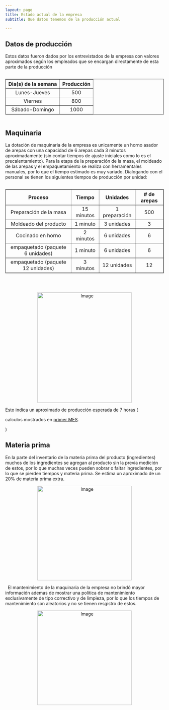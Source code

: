 ```yaml
---
layout: page
title: Estado actual de la empresa
subtitle: Que datos tenemos de la producción actual

--- 
```


<style>
  </style>
  
## Datos de producción  
  
Estos datos fueron dados por los entrevistados de la empresa con valores aproximados según los empleados que se encargan directamente de esta parte de la producción
 
<head>
  <title>Table Example</title>
  <style>
    .table-container {
      display: flex;
      justify-content: center;
    }
  </style>
</head>
<body>
  <div class="table-container">
    <table border="1">
      <tr>
        <th style="text-align: center">Dia(s) de la semana</th>
        <th style="text-align: center">Producción</th>
      </tr>
      <tr>
        <td style="text-align: center"> Lunes-Jueves</td>
        <td style="text-align: center">500</td>
      </tr>
      <tr>
        <td style="text-align: center">Viernes</td>
        <td style="text-align: center">800</td>
      </tr>
      <tr>
        <td style="text-align: center">Sábado-Domingo</td>
        <td style="text-align: center">1000</td>
     </tr>
    </table>
  </div>
</body>

## Maquinaria

La dotación de maquinaria de la empresa es unicamente un horno asador de arepas con una capacidad de 6 arepas cada 3 minutos aproximadamente (sin contar tiempos de ajuste iniciales como lo es el precalentamiento). Para la etapa de la preparación de la masa, el moldeado de las arepas y el empaquetamiento se realiza con herramentales manuales, por lo que el tiempo estimado es muy variado. Dialogando con el personal se tienen los siguientes tiempos de producción por unidad:

<head>
  <title>Colored Table Example</title>
  <style>
    .table-container {
      display: flex;
      justify-content: center;
    }
    
    table {
      background-color: lightblue;
    }
    th, td {
            text-align: center;
        }
  </style>
</head>
<body>
  <div class="table-container">
    <table border="1">
      <tr>
        <th style="text-align: center">Proceso</th>
        <th style="text-align: center">Tiempo</th>
        <th style="text-align: center">Unidades</th> 
        <th># de arepas</th>   
      </tr>
      <tr>
        <td style="text-align: center">Preparación de la masa</td>
        <td style="text-align: center">15 minutos</td>
        <td style="text-align: center">1 preparación</td>
        <td style="text-align: center">500</td>
      </tr>
      <tr>
        <td style="text-align: center">Moldeado del producto</td>
        <td style="text-align: center"> 1 minuto </td>
        <td style="text-align: center"> 3 unidades</td>
        <td style="text-align: center">3</td>  
      </tr>
      <tr>
        <td style="text-align: center">Cocinado en horno</td>
        <td style="text-align: center">2 minutos</td>
        <td style="text-align: center">6 unidades</td>
        <td style="text-align: center">6</td>  
      </tr>
      <tr>
        <td>empaquetado 
            (paquete 6 unidades)</td>
        <td style="text-align: center">1 minuto</td>
        <td style="text-align: center">6 unidades</td>
        <td style="text-align: center">6</td>  
      </tr>
       <tr>
        <td>empaquetado 
            (paquete 12 unidades)</td>
        <td style="text-align: center"> 3 minutos</td>
        <td style="text-align: center"> 12 unidades</td>
        <td style="text-align: center">12</td>   
      </tr>
    </table>
  </div>
</body>

&#160;

<div style="text-align:center">
  <img src="/Trabajo-final/assets/img/horno.jpg" alt="Image" style="width:300px;height:350px;">
</div>


Esto indica un aproximado de producción esperada de 7 horas (<p>
calculos mostrados en
  <a href="https://autoarepas.github.io/Trabajo-final/2020-09-29-primer-mes/">primer MES</a>.
</p>)


## Materia prima

En la parte del inventario de la materia prima del producto (ingredientes) muchos de los ingredientes se agregan al producto sin la previa medición de estos, por lo que muchas veces pueden sobrar o faltar ingredientes, por lo que se pierden tiempos y materia prima. Se estima un aproximado de un 20% de materia prima extra. 

<div style="text-align:center">
  <img src="/Trabajo-final/assets/img/materiaprima.jpg" alt="Image" style="width:300px;height:300px;">
</div>

&#160;
El mantenimiento de la maquinaria de la empresa no brindó mayor información ademas de mostrar una politica de mantenimiento exclusivamente de tipo correctivo y de limpieza, por lo que los tiempos de mantenimiento son aleatorios y no se tienen resgistro de estos.


<div style="text-align:center">
  <img src="/Trabajo-final/assets/img/mant.jpg" alt="Image" style="width:300px;height:300px;">
</div>

